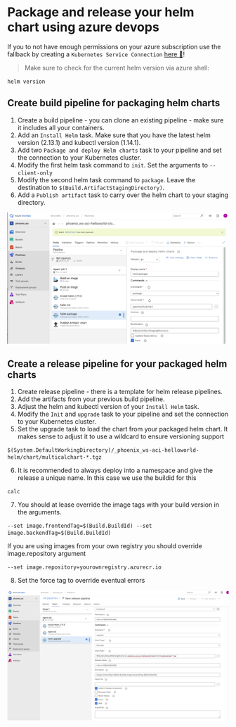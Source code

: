 # Package and release your helm chart using azure devops

If you to not have enough permissions on your azure subscription use the fallback by creating a `Kubernetes Service Connection`  [here :blue_book:](azuredevops_service_connection.md)!

> Make sure to check for the current helm version via azure shell:
```
helm version
```

## Create build pipeline for packaging helm charts
1. Create a build pipeline - you can clone an existing pipeline - make sure it includes all your containers.
2. Add an `Install Helm` task. Make sure that you have the latest helm version (2.13.1) and kubectl version (1.14.1).
3. Add two `Package and deploy Helm charts` task to your pipeline and set the connection to your Kubernetes cluster.
4. Modify the first helm task command to `init`. Set the arguments to `--client-only`
5. Modify the second helm task command to `package`. Leave the destination to `$(Build.ArtifactStagingDirectory)`.
6. Add a `Publish artifact` task to carry over the helm chart to your staging directory.

![](/hints/images/azuredevops_package_helm.png)

## Create a release pipeline for your packaged helm charts
1. Create release pipeline - there is a template for helm release pipelines.
2. Add the artifacts from your previous build pipeline.
3. Adjust the helm and kubectl version of your `Install Helm` task.
4. Modify the `Init` and `upgrade` task to your pipeline and set the connection to your Kubernetes cluster.
5. Set the upgrade task to load the chart from your packaged helm chart. It makes sense to adjust it to use a wildcard to ensure versioning support
```
$(System.DefaultWorkingDirectory)/_phoenix_ws-aci-helloworld-helm/chart/multicalchart-*.tgz
```
6. It is recommended to always deploy into a namespace and give the release a unique name. In this case we use the buildid for this
```
calc
```
7. You should at lease override the image tags with your build version in the arguments.
```
--set image.frontendTag=$(Build.BuildId) --set image.backendTag=$(Build.BuildId)
```
If you are using images from your own registry you should override image.repository argument
```
--set image.repository=yourownregistry.azurecr.io
```
8. Set the force tag to override eventual errors

![](/hints/images/azuredevops_release_helm.png)
